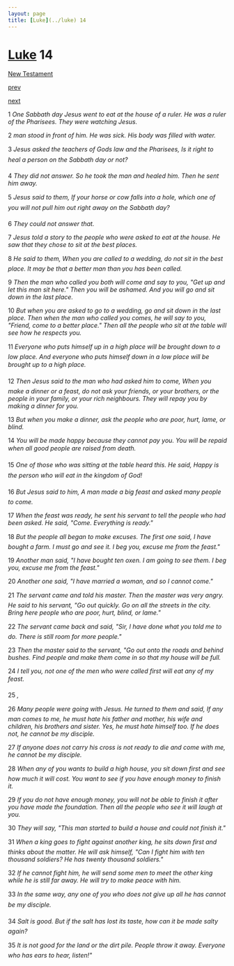 ```yaml
---
layout: page
title: [Luke](../luke) 14
---
```


# [Luke](../luke) 14

[New Testament](/new-testament)


[prev](luke-13.html)


[next](luke-15.html)

1 _One Sabbath day Jesus went to eat at the house of a ruler. He was a ruler of the Pharisees. They were watching Jesus._

2 _man stood in front of him. He was sick. His body was filled with water._

3 _Jesus asked the teachers of Gods law and the Pharisees, Is it right to heal a person on the Sabbath day or not?_

4 _They did not answer. So he took the man and healed him. Then he sent him away._

5 _Jesus said to them, If your horse or cow falls into a hole, which one of you will not pull him out right away on the Sabbath day?_

6 _They could not answer that._

7 _Jesus told a story to the people who were asked to eat at the house. He saw that they chose to sit at the best places._

8 _He said to them, When you are called to a wedding, do not sit in the best place. It may be that a better man than you has been called._

9 _Then the man who called you both will come and say to you, "Get up and let this man sit here." Then you will be ashamed. And you will go and sit down in the last place._

10 _But when you are asked to go to a wedding, go and sit down in the last place. Then when the man who called you comes, he will say to you, "Friend, come to a better place."  Then all the people who sit at the table will see how he respects you._

11 _Everyone who puts himself up in a high place will be brought down to a low place. And everyone who puts himself down in a low place will be brought up to a high place._

12 _Then Jesus said to the man who had asked him to come, When you make a dinner or a feast, do not ask your friends, or your brothers, or the people in your family, or your rich neighbours. They will repay you by making a dinner for you._

13 _But when you make a dinner, ask the people who are poor, hurt, lame, or blind._

14 _You will be made happy because they cannot pay you. You will be repaid when all good people are raised from death._

15 _One of those who was sitting at the table heard this. He said, Happy is the person who will eat in the kingdom of God!_

16 _But Jesus said to him, A man made a big feast and asked many people to come._

17 _When the feast was ready, he sent his servant to tell the people who had been asked. He said, "Come. Everything is ready."_

18 _But the people all began to make excuses. The first one said, I have bought a farm. I must go and see it. I beg you, excuse me from the feast."_

19 _Another man said, "I have bought ten oxen. I am going to see them. I beg you, excuse me from the feast."_

20 _Another one said, "I have married a woman, and so I cannot come."_

21 _The servant came and told his master. Then the master was very angry. He said to his servant, "Go out quickly. Go on all the streets in the city. Bring here people who are poor,  hurt, blind, or lame."_

22 _The servant came back and said, "Sir, I have done what you told me to do. There is still room for more people."_

23 _Then the master said to the servant, "Go out onto the roads and behind bushes. Find people and make them come in so that my house will be full._

24 _I tell you, not one of the men who were called first will eat any of my feast._

25 _,_

26 _Many people were going with Jesus. He turned to them and said, If any man comes to me, he must hate his father and mother, his wife and children, his brothers and sister.  Yes, he must hate himself too. If he does not, he cannot be my disciple._

27 _If anyone does not carry his cross is not ready to die and come with me, he cannot be my disciple._

28 _When any of you wants to build a high house, you sit down first and see how much it will cost. You want to see if you have enough money to finish it._

29 _If you do not have enough money, you will not be able to finish it after you have made the foundation. Then all the people who see it will laugh at you._

30 _They will say, "This man started to build a house and could not finish it."_

31 _When a king goes to fight against another king, he sits down first and thinks about the matter. He will ask himself, "Can I fight him with ten thousand soldiers? He has twenty thousand soldiers."_

32 _If he cannot fight him, he will send some men to meet the other king while he is still far away. He will try to make peace with him._

33 _In the same way, any one of you who does not give up all he has cannot be my disciple._

34 _Salt is good. But if the salt has lost its taste, how can it be made salty again?_

35 _It is not good for the land or the dirt pile. People throw it away. Everyone who has ears to hear, listen!"_

